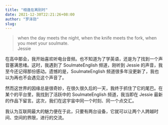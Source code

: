 ```yaml
---
title: "相逢在离别时"
date: 2021-12-30T22:21:26+08:00
author: "罗泽勋"
slug: 
---
```


> when the day meets the night, when the knife meets the fork, when you meet your soulmate.  
> Jessie

在高中那会，我开始喜欢听电台音频。也不知道为了学英语，还是为了找到一个声音塞满思绪。这时，我遇到了 SoulmateEnglish 频道，刚听到 Jessie 的声音，我至今还记得那份感动。遗憾的是，SoulmateEnglish 频道很多年没更新了，我也以为再也不会遇见这个声音了。

然而这世界的因缘总是很奇妙，在很久很久后的一天，我终于抓住了它的尾巴。在某个的平台里，我找到了活跃中的 SoulmateEnglish 频道，我当即在 Jessie 最新的作品下留言。这次，我们在这宇宙中同一个时刻、同一个点交汇。

我认为互联网最大的魅力便在于此，只要有两台设备，它就可以让两个人跨越时间、空间的界限，进行的交流。

